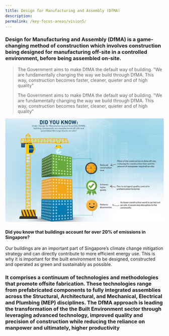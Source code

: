 ```yaml
---
title: Design for Manufacturing and Assembly (DfMA)
description:  
permalink: /key-focus-areas/vision5/
---
```

### Design for Manufacturing and Assembly (DfMA) is a game-changing method of construction which involves construction being designed for manufacturing off-site in a controlled environment, before being assembled on-site. 

<blockquote>
  <p>The Government aims to make DfMA the default way of building. "We are fundamentally changing the way we build through DfMA. This way, construction becomes faster, cleaner, quieter and of high quality"</p>
  <p>The Government aims to make DfMA the default way of building. "We are fundamentally changing the way we build through DfMA. This way, construction becomes faster, cleaner, quieter and of high quality"</p>
  <span class="author"></span>
</blockquote>

![Sustainable Desrsvelopment](/images/dfma01.jpg)




#### Did you know that buildings account for over 20% of emissions in Singapore?

Our buildings are an important part of Singapore’s climate change mitigation strategy and can directly contribute to more efficient energy use. This is why it is important for the built environment to be designed, constructed and operated as green and sustainably as possible.


### It comprises a continuum of technologies and methodologies that promote offsite fabrication. These technologies range from prefabricated components to fully integrated assemblies across the Structural, Architectural, and Mechanical, Electrical and Plumbing (MEP) disciplines. The DfMA approach is leading the transformation of the the Built Environment sector through leveraging advanced technology, improved quality and precision of construction while reducing the reliance on manpower and ultimately, higher productivity
